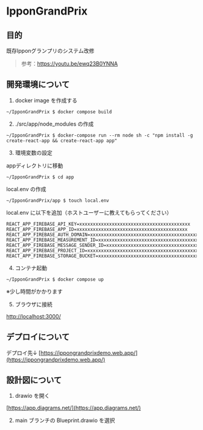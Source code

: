 # IpponGrandPrix

## 目的

既存Ipponグランプリのシステム改修
>参考：https://youtu.be/ewq23B0YNNA

## 開発環境について

1. docker image を作成する

```
~/IpponGrandPrix $ docker compose build
```

2. ./src/app/node_modules の作成

```
~/IpponGrandPrix $ docker-compose run --rm node sh -c "npm install -g create-react-app && create-react-app app"
```

3. 環境変数の設定

appディレクトリに移動

```
~/IpponGrandPrix $ cd app
```

local.env の作成

```
~/IpponGrandPrix/app $ touch local.env
```

local.env に以下を追加（ホストユーザーに教えてもらってください）

```
REACT_APP_FIREBASE_API_KEY=xxxxxxxxxxxxxxxxxxxxxxxxxxxxxxxxxxxxxxxxx
REACT_APP_FIREBASE_APP_ID=xxxxxxxxxxxxxxxxxxxxxxxxxxxxxxxxxxxxxxxxx
REACT_APP_FIREBASE_AUTH_DOMAIN=xxxxxxxxxxxxxxxxxxxxxxxxxxxxxxxxxxxxxxxxx
REACT_APP_FIREBASE_MEASUREMENT_ID=xxxxxxxxxxxxxxxxxxxxxxxxxxxxxxxxxxxxxxxxx
REACT_APP_FIREBASE_MESSAGE_SENDER_ID=xxxxxxxxxxxxxxxxxxxxxxxxxxxxxxxxxxxxxxxxx
REACT_APP_FIREBASE_PROJECT_ID=xxxxxxxxxxxxxxxxxxxxxxxxxxxxxxxxxxxxxxxxx
REACT_APP_FIREBASE_STORAGE_BUCKET=xxxxxxxxxxxxxxxxxxxxxxxxxxxxxxxxxxxxxxxxx
```


4. コンテナ起動

```
~/IpponGrandPrix $ docker compose up
```

※少し時間がかかります

5. ブラウザに接続

[http://localhost:3000/](http://localhost:3000/)

## デプロイについて

デプロイ先↓
[https://ippongrandprixdemo.web.app/](https://ippongrandprixdemo.web.app/)


## 設計図について

1. drawio を開く

[https://app.diagrams.net/](https://app.diagrams.net/)

2. main ブランチの Blueprint.drawio を選択
